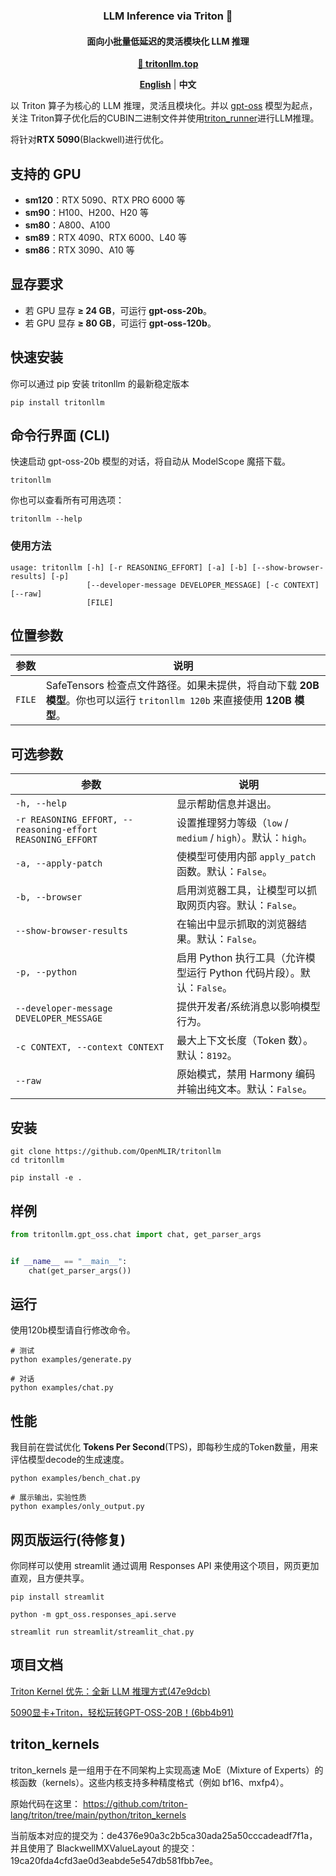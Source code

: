 <h3 align="center">
LLM Inference via Triton 🚀
</h3>

<h4 align="center">
面向小批量低延迟的灵活模块化 LLM 推理
</h4>

<p align="center">
<a href="https://tritonllm.top"><b>🔗 tritonllm.top</b></a>
</p>

<p align="center">
<a href="README.md"><b>English</b></a> | <a><b>中文</b></a>
</p>


以 Triton 算子为核心的 LLM 推理，灵活且模块化。并以 [gpt-oss](https://github.com/openai/gpt-oss) 模型为起点，关注 Triton算子优化后的CUBIN二进制文件并使用[triton_runner](https://github.com/OpenMLIR/triton_runner)进行LLM推理。

将针对**RTX 5090**(Blackwell)进行优化。

## 支持的 GPU

- **sm120**：RTX 5090、RTX PRO 6000 等
- **sm90**：H100、H200、H20 等
- **sm80**：A800、A100
- **sm89**：RTX 4090、RTX 6000、L40 等
- **sm86**：RTX 3090、A10 等

## 显存要求

- 若 GPU 显存 **≥ 24 GB**，可运行 **gpt-oss-20b**。
- 若 GPU 显存 **≥ 80 GB**，可运行 **gpt-oss-120b**。

## 快速安装

你可以通过 pip 安装 tritonllm 的最新稳定版本

```shell
pip install tritonllm
```

## 命令行界面 (CLI)

快速启动 gpt-oss-20b 模型的对话，将自动从 ModelScope 魔搭下载。

```shell
tritonllm
```

你也可以查看所有可用选项：

```shell
tritonllm --help
```

### 使用方法

```
usage: tritonllm [-h] [-r REASONING_EFFORT] [-a] [-b] [--show-browser-results] [-p]
                 [--developer-message DEVELOPER_MESSAGE] [-c CONTEXT] [--raw]
                 [FILE]
```

## 位置参数

| 参数 | 说明 |
|------|------|
| `FILE` | SafeTensors 检查点文件路径。如果未提供，将自动下载 **20B 模型**。你也可以运行 `tritonllm 120b` 来直接使用 **120B 模型**。 |

## 可选参数

| 参数 | 说明 |
|------|------|
| `-h, --help` | 显示帮助信息并退出。 |
| `-r REASONING_EFFORT, --reasoning-effort REASONING_EFFORT` | 设置推理努力等级（`low` / `medium` / `high`）。默认：`high`。 |
| `-a, --apply-patch` | 使模型可使用内部 `apply_patch` 函数。默认：`False`。 |
| `-b, --browser` | 启用浏览器工具，让模型可以抓取网页内容。默认：`False`。 |
| `--show-browser-results` | 在输出中显示抓取的浏览器结果。默认：`False`。 |
| `-p, --python` | 启用 Python 执行工具（允许模型运行 Python 代码片段）。默认：`False`。 |
| `--developer-message DEVELOPER_MESSAGE` | 提供开发者/系统消息以影响模型行为。 |
| `-c CONTEXT, --context CONTEXT` | 最大上下文长度（Token 数）。默认：`8192`。 |
| `--raw` | 原始模式，禁用 Harmony 编码并输出纯文本。默认：`False`。 |


## 安装

```shell
git clone https://github.com/OpenMLIR/tritonllm
cd tritonllm

pip install -e .
```

## 样例

```Python
from tritonllm.gpt_oss.chat import chat, get_parser_args


if __name__ == "__main__":
    chat(get_parser_args())
```

## 运行

使用120b模型请自行修改命令。

```shell
# 测试
python examples/generate.py

# 对话
python examples/chat.py
```

## 性能

我目前在尝试优化 **Tokens Per Second**(TPS)，即每秒生成的Token数量，用来评估模型decode的生成速度。

```shell
python examples/bench_chat.py

# 展示输出，实验性质
python examples/only_output.py
```

## 网页版运行(待修复)

你同样可以使用 streamlit 通过调用 Responses API 来使用这个项目，网页更加直观，且方便共享。

```shell
pip install streamlit

python -m gpt_oss.responses_api.serve

streamlit run streamlit/streamlit_chat.py
```

## 项目文档

[Triton Kernel 优先：全新 LLM 推理方式(47e9dcb)](https://zhuanlan.zhihu.com/p/1939592984820691987)

[5090显卡+Triton，轻松玩转GPT-OSS-20B！(6bb4b91)](https://zhuanlan.zhihu.com/p/1936692690503865129)

## triton_kernels

triton_kernels 是一组用于在不同架构上实现高速 MoE（Mixture of Experts）的核函数（kernels）。这些内核支持多种精度格式（例如 bf16、mxfp4）。

原始代码在这里：
https://github.com/triton-lang/triton/tree/main/python/triton_kernels

当前版本对应的提交为：de4376e90a3c2b5ca30ada25a50cccadeadf7f1a，
并且使用了 BlackwellMXValueLayout 的提交：19ca20fda4cfd3ae0d3eabde5e547db581fbb7ee。
